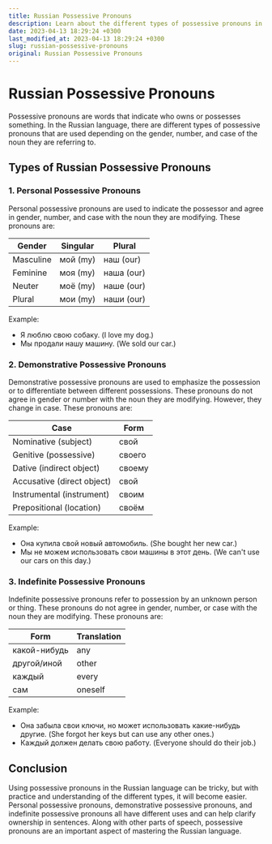 ```yaml
---
title: Russian Possessive Pronouns
description: Learn about the different types of possessive pronouns in the Russian language and how to use them correctly in sentences.
date: 2023-04-13 18:29:24 +0300
last_modified_at: 2023-04-13 18:29:24 +0300
slug: russian-possessive-pronouns
original: Russian Possessive Pronouns
---
```

# Russian Possessive Pronouns

Possessive pronouns are words that indicate who owns or possesses something. In the Russian language, there are different types of possessive pronouns that are used depending on the gender, number, and case of the noun they are referring to. 

## Types of Russian Possessive Pronouns

### 1. Personal Possessive Pronouns

Personal possessive pronouns are used to indicate the possessor and agree in gender, number, and case with the noun they are modifying. These pronouns are: 

| Gender | Singular | Plural |
|--------|----------|--------|
| Masculine | мой (my) | наш (our) |
| Feminine | моя (my) | наша (our) |
| Neuter | моё (my) | наше (our) |
| Plural | мои (my) | наши (our) |

Example: 
- Я люблю свою собаку. (I love my dog.)
- Мы продали нашу машину. (We sold our car.)

### 2. Demonstrative Possessive Pronouns

Demonstrative possessive pronouns are used to emphasize the possession or to differentiate between different possessions. These pronouns do not agree in gender or number with the noun they are modifying. However, they change in case. These pronouns are: 

| Case | Form |
|------|------|
| Nominative (subject) | свой |
| Genitive (possessive) | своего |
| Dative (indirect object) | своему |
| Accusative (direct object) | свой |
| Instrumental (instrument) | своим |
| Prepositional (location) | своём |

Example: 
- Она купила свой новый автомобиль. (She bought her new car.)
- Мы не можем использовать свои машины в этот день. (We can't use our cars on this day.)

### 3. Indefinite Possessive Pronouns

Indefinite possessive pronouns refer to possession by an unknown person or thing. These pronouns do not agree in gender, number, or case with the noun they are modifying. These pronouns are: 

| Form | Translation |
|------|-------------|
| какой-нибудь | any |
| другой/иной | other |
| каждый | every |
| сам | oneself |

Example: 
- Она забыла свои ключи, но может использовать какие-нибудь другие. (She forgot her keys but can use any other ones.)
- Каждый должен делать свою работу. (Everyone should do their job.)

## Conclusion

Using possessive pronouns in the Russian language can be tricky, but with practice and understanding of the different types, it will become easier. Personal possessive pronouns, demonstrative possessive pronouns, and indefinite possessive pronouns all have different uses and can help clarify ownership in sentences. Along with other parts of speech, possessive pronouns are an important aspect of mastering the Russian language.